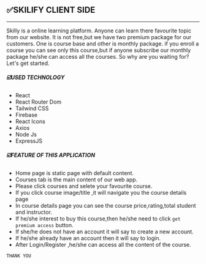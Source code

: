 ## ✅SKILIFY CLIENT SIDE

---

Skilly is a online learning platform. Anyone can learn there favourite topic from our website. It is not free,but we have two premium package for our customers. One is course base and other is monthly package. if you enroll a course you can see only this course,but if anyone subscribe our monthly package he/she can access all the courses. So why are you waiting for? Let's get started.

##### ☑️USED TECHNOLOGY

- React
- React Router Dom
- Tailwind CSS
- Firebase
- React Icons
- Axios
- Node Js
- ExpressJS

##### ☑️FEATURE OF THIS APPLICATION

- Home page is static page with default content.
- Courses tab is the main content of our web app.
- Please click courses and selete your favourite course.
- If you click course image/title ,it will navigate you the course details page
- In course details page you can see the course price,rating,total student and instructor.
- If he/she interest to buy this course,then he/she need to click `get premium access` button.
- If she/he does not have an account it will say to create a new account.
- If he/she already have an account then it will say to login.
- After Login/Register ,he/she can access all the content of the course.

`THANK YOU`
